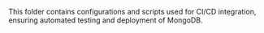 This folder contains configurations and scripts used for CI/CD integration, ensuring automated testing and deployment of MongoDB.
